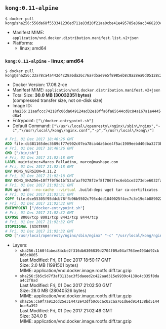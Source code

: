 ## `kong:0.11-alpine`

```console
$ docker pull kong@sha256:556da68f553341236ed711e83d20f21aa0cbe41e495785e86ac3468203cbfb48
```

-	Manifest MIME: `application/vnd.docker.distribution.manifest.list.v2+json`
-	Platforms:
	-	linux; amd64

### `kong:0.11-alpine` - linux; amd64

```console
$ docker pull kong@sha256:33a78ca4a442d4c28a6da26c76a7d5ae9e5f8985eb8c8a28ea0d05128c33a938
```

-	Docker Version: 17.06.2-ce
-	Manifest MIME: `application/vnd.docker.distribution.manifest.v2+json`
-	Total Size: **30.0 MB (30032351 bytes)**  
	(compressed transfer size, not on-disk size)
-	Image ID: `sha256:21aafccc74218fc06da049124ad32e10ffa6fa85644cd8c84a167a1e4445d8a4`
-	Entrypoint: `["\/docker-entrypoint.sh"]`
-	Default Command: `["\/usr\/local\/openresty\/nginx\/sbin\/nginx","-c","\/usr\/local\/kong\/nginx.conf","-p","\/usr\/local\/kong\/"]`

```dockerfile
# Fri, 01 Dec 2017 18:46:26 GMT
ADD file:cb381165dec3689cf77e902c07ea78ca4da6bce4f5ac1909eebd40dba3273bfe in / 
# Fri, 01 Dec 2017 18:46:26 GMT
CMD ["/bin/sh"]
# Fri, 01 Dec 2017 21:02:18 GMT
LABEL maintainer=Marco Palladino, marco@mashape.com
# Fri, 01 Dec 2017 21:02:18 GMT
ENV KONG_VERSION=0.11.2
# Fri, 01 Dec 2017 21:02:18 GMT
ENV KONG_SHA256=10f7f0f5d1bf52afaaf9278f2ef8f7867fec6eb1ce2273ebe6032fa976496011
# Fri, 01 Dec 2017 21:02:31 GMT
RUN apk add --no-cache --virtual .build-deps wget tar ca-certificates 	&& apk add --no-cache libgcc openssl pcre perl tzdata 	&& wget -O kong.tar.gz "https://bintray.com/kong/kong-community-edition-alpine-tar/download_file?file_path=kong-community-edition-$KONG_VERSION.apk.tar.gz" 	&& echo "$KONG_SHA256 *kong.tar.gz" | sha256sum -c - 	&& tar -xzf kong.tar.gz -C /tmp 	&& rm -f kong.tar.gz 	&& cp -R /tmp/usr / 	&& rm -rf /tmp/usr 	&& cp -R /tmp/etc / 	&& rm -rf /tmp/etc 	&& apk del .build-deps
# Fri, 01 Dec 2017 21:02:31 GMT
COPY file:0ce55305f95ddcb78ffb96b9502c795c4dd1040025f4ec7c3e19e4b889022b90 in /docker-entrypoint.sh 
# Fri, 01 Dec 2017 21:02:32 GMT
ENTRYPOINT ["/docker-entrypoint.sh"]
# Fri, 01 Dec 2017 21:02:32 GMT
EXPOSE 8000/tcp 8001/tcp 8443/tcp 8444/tcp
# Fri, 01 Dec 2017 21:02:32 GMT
STOPSIGNAL [SIGTERM]
# Fri, 01 Dec 2017 21:02:32 GMT
CMD ["/usr/local/openresty/nginx/sbin/nginx" "-c" "/usr/local/kong/nginx.conf" "-p" "/usr/local/kong/"]
```

-	Layers:
	-	`sha256:1160f4abea84cbe2f316db6306839d2704f09a04af763ee493dd92cb066c0865`  
		Last Modified: Fri, 01 Dec 2017 18:50:17 GMT  
		Size: 2.0 MB (1991501 bytes)  
		MIME: application/vnd.docker.image.rootfs.diff.tar.gzip
	-	`sha256:5b5c5d7f3af3113ac3f5daeed2c422aad315e9939c4138c4c335f8daa4c2f8ad`  
		Last Modified: Fri, 01 Dec 2017 21:02:50 GMT  
		Size: 28.0 MB (28040526 bytes)  
		MIME: application/vnd.docker.image.rootfs.diff.tar.gzip
	-	`sha256:ca9f7a912cd25e314472e43dfb0c6cac02caa761d6ed914138bd5144bce5a392`  
		Last Modified: Fri, 01 Dec 2017 21:02:46 GMT  
		Size: 324.0 B  
		MIME: application/vnd.docker.image.rootfs.diff.tar.gzip
